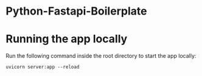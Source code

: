 # Python-Fastapi-Boilerplate

# Running the app locally

Run the following command inside the root directory to start the app locally:
```
uvicorn server:app --reload
```
